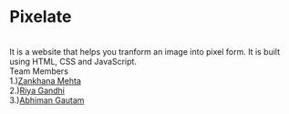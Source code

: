 # Pixelate
<br>
It is a website that helps you tranform an image into pixel form. It is built using HTML, CSS and JavaScript.
<br>
Team Members
<br>
1.)<a href="https://github.com/zankhana46">Zankhana Mehta </a>
<br>
2.)<a href="https://github.com/Riya1929">Riya Gandhi </a>
<br>
3.)<a href="https://github.com/Abhiman1211">Abhiman Gautam </a>

